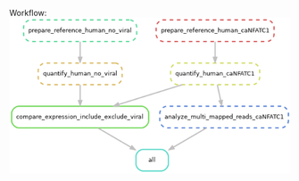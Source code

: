 Workflow:
![screenshot](https://github.com/mbernste/nfat-multi-map-reads-analysis/blob/master/dag.png)
